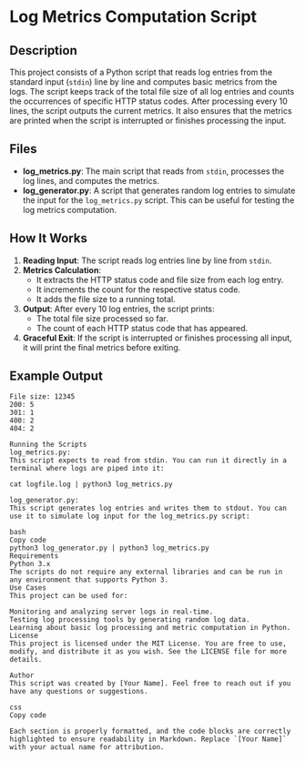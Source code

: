 # Log Metrics Computation Script

## Description
This project consists of a Python script that reads log entries from the standard input (`stdin`) line by line and computes basic metrics from the logs. The script keeps track of the total file size of all log entries and counts the occurrences of specific HTTP status codes. After processing every 10 lines, the script outputs the current metrics. It also ensures that the metrics are printed when the script is interrupted or finishes processing the input.

## Files

- **log_metrics.py**: The main script that reads from `stdin`, processes the log lines, and computes the metrics.
- **log_generator.py**: A script that generates random log entries to simulate the input for the `log_metrics.py` script. This can be useful for testing the log metrics computation.

## How It Works

1. **Reading Input**: The script reads log entries line by line from `stdin`.
2. **Metrics Calculation**:
   - It extracts the HTTP status code and file size from each log entry.
   - It increments the count for the respective status code.
   - It adds the file size to a running total.
3. **Output**: After every 10 log entries, the script prints:
   - The total file size processed so far.
   - The count of each HTTP status code that has appeared.
4. **Graceful Exit**: If the script is interrupted or finishes processing all input, it will print the final metrics before exiting.

## Example Output

```plaintext
File size: 12345
200: 5
301: 1
400: 2
404: 2

Running the Scripts
log_metrics.py:
This script expects to read from stdin. You can run it directly in a terminal where logs are piped into it:

cat logfile.log | python3 log_metrics.py

log_generator.py:
This script generates log entries and writes them to stdout. You can use it to simulate log input for the log_metrics.py script:

bash
Copy code
python3 log_generator.py | python3 log_metrics.py
Requirements
Python 3.x
The scripts do not require any external libraries and can be run in any environment that supports Python 3.
Use Cases
This project can be used for:

Monitoring and analyzing server logs in real-time.
Testing log processing tools by generating random log data.
Learning about basic log processing and metric computation in Python.
License
This project is licensed under the MIT License. You are free to use, modify, and distribute it as you wish. See the LICENSE file for more details.

Author
This script was created by [Your Name]. Feel free to reach out if you have any questions or suggestions.

css
Copy code

Each section is properly formatted, and the code blocks are correctly highlighted to ensure readability in Markdown. Replace `[Your Name]` with your actual name for attribution.
